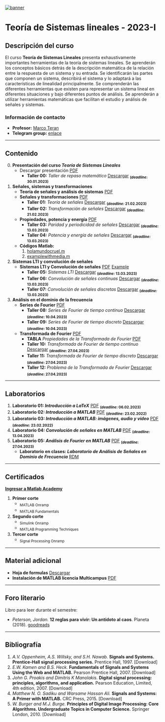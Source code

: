 [![banner](/_assets/pics/bannerLST.png)](https://github.com/marcoteran/lst)
# Teoría de Sistemas lineales - 2023-I

## Descripción del curso
El curso **Teoría de Sistemas Lineales** presenta exhaustivamente importantes herramientas de la teoría de sistemas lineales.
Se aprenderán los conceptos básicos detrás de la descripción matemática de la relación entre la respuesta de un sistema y su entrada.
Se identificarán las partes que componen un sistema, describirá el sistema y lo adaptará a las características de linealidad principalmente.
Se comprenderán las diferentes herramientas que existen para representar un sistema lineal en diferentes situaciones y bajo diferentes puntos de análisis.
Se aprenderán a utilizar herramientas matemáticas que facilitan el estudio y análisis de señales y sistemas.
### Información de contacto
* **Profesor:** [Marco Teran](https://marcoteran.github.io/)
* **Telegram group:** [enlace](https://t.me/+mf-CjSDfW5BkYmQx)
---
## Contenido
0. **Presentación del curso *Teoría de Sistemas Lineales***
	* Descargar presentación [PDF](https://github.com/marcoteran/lst/raw/master/lectures/00_linearsystemtheory_syllabus.pdf)
		- **Taller 00:** *Taller de repaso matemático* [Descargar](https://github.com/marcoteran/lst/raw/master/homeworks/lst_ttq_mathematicalreview.pdf) <sub>**(*deadline:* 30.01.2023)**</sub>
1. **Señales, sistemas y transformaciones**
	* **Teoría de señales y análisis de sistemas** [PDF](https://github.com/marcoteran/lst/raw/master/lectures/01_linearsystemtheory_signaltheoryandsystems.pdf)
	* **Señales y transformaciones** [PDF](https://github.com/marcoteran/lst/raw/master/lectures/02_linearsystemtheory_signalsandtransformations.pdf)
		- **Taller 01:** *Teoría de señales* [Descargar](https://github.com/marcoteran/lst/raw/master/homeworks/lst_ttq_signaltheory.pdf)
		<sub>**(*deadline:* 21.02.2023)**</sub>
		- **Taller 02:** *Transformación de señales* [Descargar](https://github.com/marcoteran/lst/raw/master/homeworks/lst_ttq_signaltransformation.pdf)
		<sub>**(*deadline:* 21.02.2023)**</sub>
	* **Propiedades, potencia y energía**  [PDF](https://github.com/marcoteran/lst/raw/master/lectures/03_linearsystemtheory_propiertiespowerenergy.pdf)
		- **Taller 03:** *Paridad y periodicidad de señales* [Descargar](https://github.com/marcoteran/lst/raw/master/homeworks/lst_ttq_symmetryandperiodicity.pdf) <sub>**(*deadline:* 13.03.2023)**</sub>
		- **Taller 04:** *Potencia y energía de señales* [Descargar](https://github.com/marcoteran/lst/raw/master/homeworks/lst_ttq_energyandpower.pdf) <sub>**(*deadline:* 13.03.2023)**</sub>
	* **Códigos Matlab:** 
		1. [holamundocruel.m](https://github.com/marcoteran/lst/raw/master/files/codes/holamundocruel.m)
		2. [examplewithmedia.m](https://github.com/marcoteran/lst/raw/master/files/codes/examplewithmedia.m])
2. **Sistemas LTI y convolución de señales**
	* **Sistemas LTI y Convolución de señales** [PDF](https://github.com/marcoteran/lst/raw/master/lectures/04_linearsystemtheory_ltisystemsandconvolution.pdf) [Example](https://github.com/marcoteran/lst/raw/master/files/slides/04b_convolutionoftwofunctions.pdf)
		- **Taller 05:** *Sistemas LTI* [Descargar](https://github.com/marcoteran/lst/raw/master/homeworks/lst_ttq_ltisystems.pdf) <sub>**(*deadline:* 13.03.2023)**</sub>
		- **Taller 06:** *Convolución de señales continuas* [Descargar](https://github.com/marcoteran/lst/raw/master/homeworks/LST_TTQ_continuousconvolution.pdf) <sub>**(*deadline:* 13.03.2023)**</sub>
		- **Taller 07:** *Convolución de señales discretas* [Descargar](https://github.com/marcoteran/lst/raw/master/homeworks/LST_TTQ_discreteconvolution.pdf) <sub>**(*deadline:* 13.03.2023)**</sub>
3. **Análisis en el dominio de la frecuencia**
	* **Series de Fourier** [PDF](https://github.com/marcoteran/lst/raw/master/lectures/05_linearsystemtheory_fourierseries.pdf)
		- **Taller 08:** *Series de Fourier de tiempo continuo* [Descargar](https://github.com/marcoteran/lst/raw/master/homeworks/lst_ttq_continuousfourierseries.pdf) <sub>**(*deadline:* 10.04.2023)**</sub>
		- **Taller 09:** *Series de Fourier de tiempo discreto* [Descargar](https://github.com/marcoteran/lst/raw/master/homeworks/lst_ttq_discretefourierseries.pdf) <sub>**(*deadline:* 10.04.2023)**</sub>
	* **Transformada de Fourier** [PDF](https://github.com/marcoteran/lst/raw/master/lectures/06_linearsystemtheory_fouriertransform.pdf)
		* **TABLA** *Propiedades de la Transformada de Fourier* [PDF](https://github.com/marcoteran/lst/raw/master/mathsheets/refcard_fourierpropierties.pdf)
		- **Taller 10:** *Transformada de Fourier de tiempo continuo* [Descargar](https://github.com/marcoteran/lst/raw/master/homeworks/LST_TTQ_continuousfouriertransform.pdf) <sub>**(*deadline:* 27.04.2023)**</sub>
		- **Taller 11:** *Transformada de Fourier de tiempo discreto* [Descargar](https://github.com/marcoteran/lst/raw/master/homeworks/LST_TTQ_discretefouriertransform.pdf) <sub>**(*deadline:* 27.04.2023)**</sub>
		- **Taller 12:** *Problema de la Transformada de Fourier* [Descargar](https://github.com/marcoteran/lst/raw/master/homeworks/LST_TTQ_fourierproblem.pdf) <sub>**(*deadline:* 27.04.2023)**</sub>
---		
## Laboratorios
1. **Laboratorio 01: *Introducción a LaTeX*** [PDF](https://github.com/marcoteran/lst/raw/master/laboratory/lst_lab_introtolatex.pdf)
	<sub>**(*deadline:* 06.02.2023)**</sub>
2. **Laboratorio 02: *Introducción a MATLAB*** [PDF](https://github.com/marcoteran/lst/raw/master/laboratory/lst_lab_introtomatlab.pdf)
	<sub>**(*deadline:* 23.02.2022)**</sub>
3. **Laboratorio 03: *Introducción a MATLAB: imágenes, audio y vídeo*** [PDF](https://github.com/marcoteran/lst/raw/master/laboratory/lst_lab_introtomatlabimageaudiovideo.pdf)
	<sub>**(*deadline:* 23.02.2022)**</sub>
4. **Laboratorio 04: *Convolución de señales en MATLAB*** [PDF](https://github.com/marcoteran/lst/raw/master/laboratory/LST_LAB04_SignalConvolution.pdf) <sub>**(*deadline:* 13.04.2023)**</sub>
5. **Laboratorio 05: *Análisis de Fourier en MATLAB*** [PDF](https://github.com/marcoteran/lst/raw/master/laboratory/lst_lab_fourieranalysis.pdf) <sub>**(*deadline:* 27.04.2023)**</sub>
	- **Laboratorio en clases: *Laboratorio de Análisis de Señales en Dominio de Frecuencia*** [RDM](marcoteran/lst/blob/master/laboratory/lst_lab_signalgenerator.md)
---
## Certificados
[**Ingresar a Matlab Academy**](https://matlabacademy.mathworks.com/es/)
1. **Primer corte**
	* <sub>MATLAB Onramp</sub>
	* <sub>MATLAB Fundamentals</sub>
2. **Segundo corte**
	* <sub>Simulink Onramp</sub>
	* <sub>MATLAB Programming Techniques</sub>
3. **Tercer corte**
	* <sub>Signal Processing Onramp</sub>
---
## Material adicional
* **Hoja de formulas** [Descargar](https://github.com/marcoteran/lst/raw/master/mathsheets/mathsheetbasic.pdf)
* **Instalación de MATLAB licencia Multicampus** [PDF](https://github.com/marcoteran/lst/raw/master/files/_others/matlabwidecampus_installation.pdf)
---
## Foro literario

Libro para leer durante el semestre:
- *Peterson, Jordan.* **12 reglas para vivir: Un antídoto al caos**. Planeta (2018). [goodreads](https://www.goodreads.com/tr/book/show/42263558-12-reglas-para-vivir)

---
## Bibliografía
1. *A.V. Oppenheim, A.S. Willsky, and S.H. Nawab.* **Signals and Systems. Prentice-Hall signal processing series.** Prentice Hall, 1997. [Download]
2. *E.W. Kamen and B.S. Heck.* **Fundamentals of Signals and Systems Using the Web and MATLAB.** Pearson Prentice Hall, 2007. [Download]
3. *John G. Proakis and Dimitris K Manolakis.* **Digital signal processing: principles, algorithms, and application.** Pearson Education, Limited, 4th edition, 2007. [Download]
4. *Matthew N. O. Sadiku and Warsame Hassan Ali.* **Signals and Systems: A Primer with MATLAB.** CRC Press, 2015. [Download]
5. *W. Burger and M.J. Burge.* **Principles of Digital Image Processing: Core Algorithms. Undergraduate Topics in Computer Science.** Springer London, 2010. [Download]
